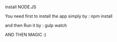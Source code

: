 install NODE.JS

You need first to install the app simply by : npm install

and then Run it by : gulp watch

AND THEN MAGIC :)